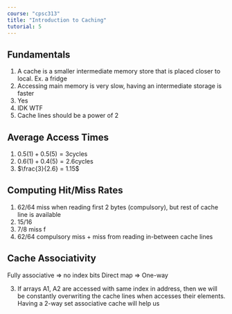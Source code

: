 ```yaml
---
course: "cpsc313"
title: "Introduction to Caching"
tutorial: 5
---
```


## Fundamentals
1. A cache is a smaller intermediate memory store that is placed closer to local. Ex. a fridge
2. Accessing main memory is very slow, having an intermediate storage is faster
3. Yes
4. IDK WTF
5. Cache lines should be a power of 2

## Average Access Times
1. $0.5(1) + 0.5(5) = 3 \text{cycles}$
2. $0.6(1) + 0.4(5) = 2.6 \text{cycles}$
3. $\frac{3}{2.6} = 1.15$

## Computing Hit/Miss Rates
1. $62/64$ miss when reading first 2 bytes (compulsory), but rest of cache line is available
2. $15/16$
3. $7/8$ miss f
4. $62/64$  compulsory miss + miss from reading in-between cache lines

## Cache Associativity
Fully associative => no index bits
Direct map => One-way 

3. If arrays A1, A2 are accessed with same index in address, then we will be constantly overwriting the cache lines when accesses their elements. Having a 2-way set associative cache will help us